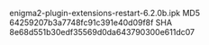 enigma2-plugin-extensions-restart-6.2.0b.ipk
MD5 64259207b3a7748fc91c391e40d09f8f
SHA 8e68d551b30edf35569d0da643790300e611dc07

